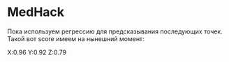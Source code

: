 # MedHack

Пока используем регрессию для предсказывания последующих точек. Такой вот score имеем на нынешний момент:

X:0.96
Y:0.92
Z:0.79